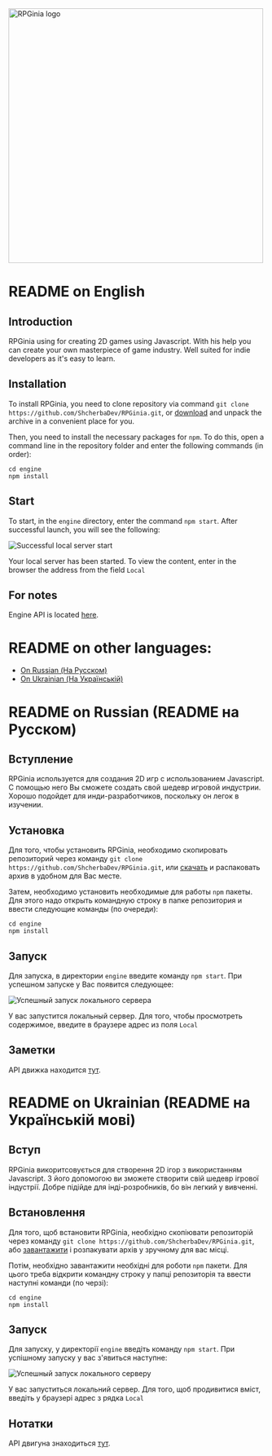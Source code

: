 <img src="https://camo.githubusercontent.com/b529c1ef9225dae56457d17f7a3069d61036c921/68747470733a2f2f73686368657262616465762e6769746875622e696f2f696d616765732f525047696e69612532306c6f676f25323066756c6c2e706e67" alt="RPGinia logo" data-canonical-src="https://shcherbadev.github.io/images/RPGinia%20logo%20full.png" width="500">

# README on English
## Introduction
RPGinia using for creating 2D games using Javascript. With his help you can create your own masterpiece of game industry. Well suited for indie developers as it's easy to learn.

## Installation
To install RPGinia, you need to clone repository via command `git clone https://github.com/ShcherbaDev/RPGinia.git`, or [download](https://codeload.github.com/ShcherbaDev/RPGinia/zip/master) and unpack the archive in a convenient place for you.

Then, you need to install the necessary packages for `npm`. To do this, open a command line in the repository folder and enter the following commands (in order):
```
cd engine
npm install
```

## Start
To start, in the `engine` directory, enter the command `npm start`. After successful launch, you will see the following:

![Successful local server start](https://i.imgur.com/rG0jHkx.jpg)

Your local server has been started. To view the content, enter in the browser the address from the field `Local`

## For notes
Engine API is located [here](https://shcherbadev.github.io/rpginia/docs/api/).


# README on other languages:
* [On Russian (На Русском)](#readme-on-russian-readme-%D0%BD%D0%B0-%D1%80%D1%83%D1%81%D1%81%D0%BA%D0%BE%D0%BC)
* [On Ukrainian (На Українській)](#readme-on-ukrainian-readme-%D0%BD%D0%B0-%D1%83%D0%BA%D1%80%D0%B0%D1%97%D0%BD%D1%81%D1%8C%D0%BA%D1%96%D0%B9-%D0%BC%D0%BE%D0%B2%D1%96)


# README on Russian (README на Русском)
## Вступление
RPGinia используется для создания 2D игр с использованием Javascript. С помощью него Вы сможете создать свой шедевр игровой индустрии. Хорошо подойдет для инди-разработчиков, поскольку он легок в изучении.

## Установка
Для того, чтобы установить RPGinia, необходимо скопировать репозиторий через команду `git clone https://github.com/ShcherbaDev/RPGinia.git`, или [скачать](https://codeload.github.com/ShcherbaDev/RPGinia/zip/master) и распаковать архив в удобном для Вас месте. 

Затем, необходимо установить необходимые для работы `npm` пакеты. Для этого надо открыть командную строку в папке репозитория и ввести следующие команды (по очереди):
```
cd engine
npm install
```

## Запуск
Для запуска, в директории `engine` введите команду `npm start`. При успешном запуске у Вас появится следующее:

![Успешный запуск локального сервера](https://i.imgur.com/rG0jHkx.jpg)

У вас запустится локальный сервер. Для того, чтобы просмотреть содержимое, введите в браузере адрес из поля `Local`

## Заметки
API движка находится [тут](https://shcherbadev.github.io/rpginia/docs/api/).


# README on Ukrainian (README на Українській мові)
## Вступ
RPGinia викоритсовується для створення 2D ігор з використанням Javascript. З його допомогою ви зможете створити свій шедевр ігрової індустрії. Добре підійде для інді-розробників, бо він легкий у вивченні.

## Встановлення
Для того, щоб встановити RPGinia, необхідно скопіювати репозиторій через команду `git clone https://github.com/ShcherbaDev/RPGinia.git`, або [завантажити](https://codeload.github.com/ShcherbaDev/RPGinia/zip/master) і розпакувати архів у зручному для вас місці.

Потім, необхідно завантажити необхідні для роботи `npm` пакети. Для цього треба відкрити командну строку у папці репозиторія та ввести наступні команди (по черзі):
```
cd engine
npm install
```

## Запуск
Для запуску, у директорії `engine` введіть команду `npm start`. При успішному запуску у вас з'явиться наступне:

![Успешный запуск локального серверу](https://i.imgur.com/rG0jHkx.jpg)

У вас запуститься локальний сервер. Для того, щоб продивитися вміст, введіть у браузері адрес з рядка `Local`

## Нотатки
API двигуна знаходиться [тут](https://shcherbadev.github.io/rpginia/docs/api/).